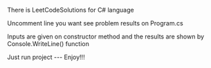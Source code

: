 There is LeetCodeSolutions for C# language

Uncomment line you want see problem results on Program.cs

Inputs are given on constructor method
and the results are shown by Console.WriteLine() function

Just run project --- Enjoy!!!
